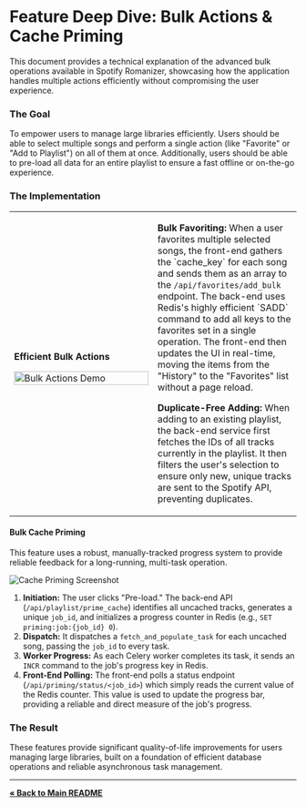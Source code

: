 # Feature Deep Dive: Bulk Actions & Cache Priming

This document provides a technical explanation of the advanced bulk operations available in Spotify Romanizer, showcasing how the application handles multiple actions efficiently without compromising the user experience.

### The Goal

To empower users to manage large libraries efficiently. Users should be able to select multiple songs and perform a single action (like "Favorite" or "Add to Playlist") on all of them at once. Additionally, users should be able to pre-load all data for an entire playlist to ensure a fast offline or on-the-go experience.

### The Implementation

<table>
  <tr>
    <td width="50%">
      <p><strong>Efficient Bulk Actions</strong></p>
      <p></p>
      <img src="../assets/bulk_actions.gif" alt="Bulk Actions Demo" width="100%">
    </td>
    <td width="50%">
      <p><strong>Bulk Favoriting:</strong> When a user favorites multiple selected songs, the front-end gathers the `cache_key` for each song and sends them as an array to the <code>/api/favorites/add_bulk</code> endpoint. The back-end uses Redis's highly efficient `SADD` command to add all keys to the favorites set in a single operation. The front-end then updates the UI in real-time, moving the items from the "History" to the "Favorites" list without a page reload.</p>
      <p><strong>Duplicate-Free Adding:</strong> When adding to an existing playlist, the back-end service first fetches the IDs of all tracks currently in the playlist. It then filters the user's selection to ensure only new, unique tracks are sent to the Spotify API, preventing duplicates.</p>
    </td>
  </tr>
</table>

#### Bulk Cache Priming

This feature uses a robust, manually-tracked progress system to provide reliable feedback for a long-running, multi-task operation.

![Cache Priming Screenshot](../assets/cache_prime.gif)

1.  **Initiation:** The user clicks "Pre-load." The back-end API (`/api/playlist/prime_cache`) identifies all uncached tracks, generates a unique `job_id`, and initializes a progress counter in Redis (e.g., `SET priming:job:{job_id} 0`).
2.  **Dispatch:** It dispatches a `fetch_and_populate_task` for each uncached song, passing the `job_id` to every task.
3.  **Worker Progress:** As each Celery worker completes its task, it sends an `INCR` command to the job's progress key in Redis.
4.  **Front-End Polling:** The front-end polls a status endpoint (`/api/priming/status/<job_id>`) which simply reads the current value of the Redis counter. This value is used to update the progress bar, providing a reliable and direct measure of the job's progress.

### The Result

These features provide significant quality-of-life improvements for users managing large libraries, built on a foundation of efficient database operations and reliable asynchronous task management.

---
[**« Back to Main README**](../README.md)

